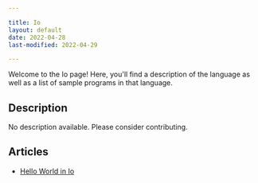 ```yaml
---

title: Io
layout: default
date: 2022-04-28
last-modified: 2022-04-29

---
```


Welcome to the Io page! Here, you'll find a description of the language as well as a list of sample programs in that language.

## Description

No description available. Please consider contributing.

## Articles

- [Hello World in Io](https://sampleprograms.io/projects/hello-world/io)